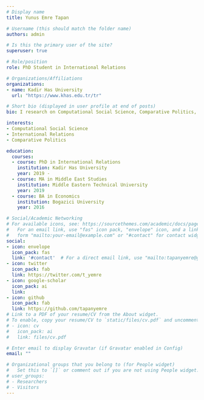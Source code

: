 ```yaml
---
# Display name
title: Yunus Emre Tapan

# Username (this should match the folder name)
authors: admin

# Is this the primary user of the site?
superuser: true

# Role/position
role: PhD Student in International Relations

# Organizations/Affiliations
organizations:
- name: Kadir Has University
  url: "https://www.khas.edu.tr/tr"

# Short bio (displayed in user profile at end of posts)
bio: I research on Computational Social Science, Comparative Politics, and International Relations. Specifically, I focus on radical, extremist and terrorist movements in online sphere. I use computational text analysis and social network analysis to explore and understand online communities. I am extensively employing web scraping and data extraction methods from social media platforms. 

interests:
- Computational Social Science
- International Relations
- Comparative Politics

education:
  courses:
  - course: PhD in International Relations
    institution: Kadir Has University
    year: 2019 - 
  - course: MA in Middle East Studies
    institution: Middle Eastern Technical University
    year: 2019
  - course: BA in Economics
    institution: Bogazici University
    year: 2016

# Social/Academic Networking
# For available icons, see: https://sourcethemes.com/academic/docs/page-builder/#icons
#   For an email link, use "fas" icon pack, "envelope" icon, and a link in the
#   form "mailto:your-email@example.com" or "#contact" for contact widget.
social:
- icon: envelope
  icon_pack: fas
  link: '#contact'  # For a direct email link, use "mailto:tapanyemre@gmail.com".
- icon: twitter
  icon_pack: fab
  link: https://twitter.com/t_yemre
- icon: google-scholar
  icon_pack: ai
  link: 
- icon: github
  icon_pack: fab
  link: https://github.com/tapanyemre
# Link to a PDF of your resume/CV from the About widget.
# To enable, copy your resume/CV to `static/files/cv.pdf` and uncomment the lines below.
# - icon: cv
#   icon_pack: ai
#   link: files/cv.pdf

# Enter email to display Gravatar (if Gravatar enabled in Config)
email: ""

# Organizational groups that you belong to (for People widget)
#   Set this to `[]` or comment out if you are not using People widget.
# user_groups:
# - Researchers
# - Visitors
---
```



